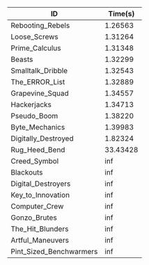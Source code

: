 |ID|Time(s)|
|-|-|
|Rebooting_Rebels|1.26563|
|Loose_Screws|1.31264|
|Prime_Calculus|1.31348|
|Beasts|1.32299|
|Smalltalk_Dribble|1.32543|
|The_ERROR_List|1.32889|
|Grapevine_Squad|1.34557|
|Hackerjacks|1.34713|
|Pseudo_Boom|1.38220|
|Byte_Mechanics|1.39983|
|Digitally_Destroyed|1.82324|
|Rug_Heed_Bend|33.43428|
|Creed_Symbol|inf|
|Blackouts|inf|
|Digital_Destroyers|inf|
|Key_to_Innovation|inf|
|Computer_Crew|inf|
|Gonzo_Brutes|inf|
|The_Hit_Blunders|inf|
|Artful_Maneuvers|inf|
|Pint_Sized_Benchwarmers|inf|
